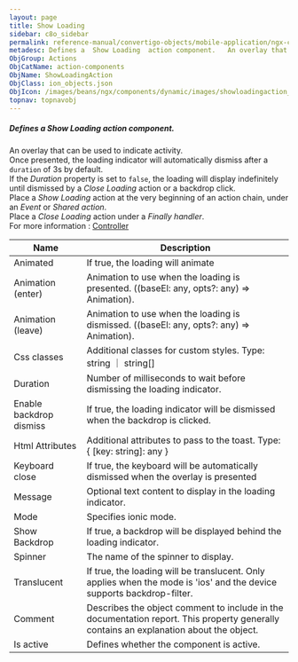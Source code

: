 ```yaml
---
layout: page
title: Show Loading
sidebar: c8o_sidebar
permalink: reference-manual/convertigo-objects/mobile-application/ngx-components/action-components/show-loading/
metadesc: Defines a  Show Loading  action component.   An overlay that can be used to indicate activity. Once presented, the loading indicator will automaticall
ObjGroup: Actions
ObjCatName: action-components
ObjName: ShowLoadingAction
ObjClass: ion_objects.json
ObjIcon: /images/beans/ngx/components/dynamic/images/showloadingaction_32x32.png
topnav: topnavobj
---
```

##### Defines a <i>Show Loading</i> action component. <br/>

 An overlay that can be used to indicate activity.<br/>
Once presented, the loading indicator will automatically dismiss after a <code>duration</code> of 3s by default.<br>If the <i>Duration</i> property is set to <code>false</code>, the loading will display indefinitely until dismissed by a <i>Close Loading</i> action or a backdrop click.<br/>
Place a <i>Show Loading</i> action at the very beginning of an action chain, under an <i>Event</i> or <i>Shared action</i>.<br>Place a <i>Close Loading</i> action under a <i>Finally handler</i>.<br/>
For more information : <a href='https://ionicframework.com/docs/api/loading#controller'>Controller</a>

Name | Description 
--- | ---
Animated | If true, the loading will animate
Animation (enter) | Animation to use when the loading is presented. ((baseEl: any, opts?: any) => Animation).
Animation (leave) | Animation to use when the loading is dismissed. ((baseEl: any, opts?: any) => Animation).
Css classes | Additional classes for custom styles. Type: string ｜ string[]
Duration | Number of milliseconds to wait before dismissing the loading indicator.
Enable backdrop dismiss | If true, the loading indicator will be dismissed when the backdrop is clicked.
Html Attributes | Additional attributes to pass to the toast. Type: { [key: string]: any }
Keyboard close | If true, the keyboard will be automatically dismissed when the overlay is presented
Message | Optional text content to display in the loading indicator.
Mode | Specifies ionic mode.
Show Backdrop | If true, a backdrop will be displayed behind the loading indicator.
Spinner | The name of the spinner to display.
Translucent | If true, the loading will be translucent. Only applies when the mode is 'ios' and the device supports backdrop-filter.
Comment | Describes the object comment to include in the documentation report.  This property generally contains an explanation about the object. 
Is active | Defines whether the component is active. 

